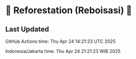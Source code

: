 
# 🌳 Reforestation (Reboisasi) 🌲

## Last Updated

GitHub Actions time: Thu Apr 24 14:21:23 UTC 2025

Indonesia/Jakarta time: Thu Apr 24 21:21:23 WIB 2025
